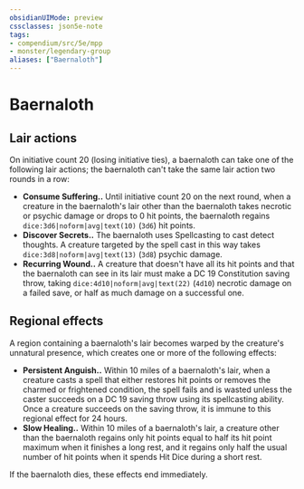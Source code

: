 ```yaml
---
obsidianUIMode: preview
cssclasses: json5e-note
tags:
- compendium/src/5e/mpp
- monster/legendary-group
aliases: ["Baernaloth"]
---
```

# Baernaloth

## Lair actions


On initiative count 20 (losing initiative ties), a baernaloth can take one of the following lair actions; the baernaloth can't take the same lair action two rounds in a row:

- **Consume Suffering..** Until initiative count 20 on the next round, when a creature in the baernaloth's lair other than the baernaloth takes necrotic or psychic damage or drops to 0 hit points, the baernaloth regains `dice:3d6|noform|avg|text(10)` (`3d6`) hit points.  
- **Discover Secrets..** The baernaloth uses Spellcasting to cast detect thoughts. A creature targeted by the spell cast in this way takes `dice:3d8|noform|avg|text(13)` (`3d8`) psychic damage.  
- **Recurring Wound..** A creature that doesn't have all its hit points and that the baernaloth can see in its lair must make a DC 19 Constitution saving throw, taking `dice:4d10|noform|avg|text(22)` (`4d10`) necrotic damage on a failed save, or half as much damage on a successful one.  

## Regional effects


A region containing a baernaloth's lair becomes warped by the creature's unnatural presence, which creates one or more of the following effects:

- **Persistent Anguish..** Within 10 miles of a baernaloth's lair, when a creature casts a spell that either restores hit points or removes the charmed or frightened condition, the spell fails and is wasted unless the caster succeeds on a DC 19 saving throw using its spellcasting ability. Once a creature succeeds on the saving throw, it is immune to this regional effect for 24 hours.  
- **Slow Healing..** Within 10 miles of a baernaloth's lair, a creature other than the baernaloth regains only hit points equal to half its hit point maximum when it finishes a long rest, and it regains only half the usual number of hit points when it spends Hit Dice during a short rest.  

If the baernaloth dies, these effects end immediately.